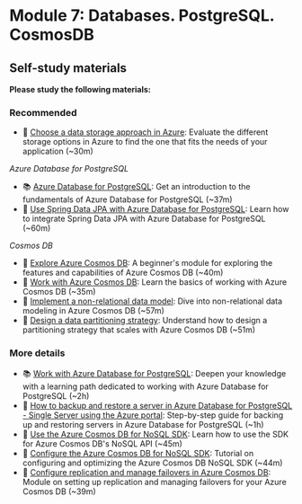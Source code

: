 # Module 7: Databases. PostgreSQL. CosmosDB

## Self-study materials

**Please study the following materials:**

### Recommended

- 📄 [Choose a data storage approach in Azure](https://docs.microsoft.com/en-us/learn/modules/choose-storage-approach-in-azure/): Evaluate the different storage options in Azure to find the one that fits the needs of your application (~30m)

*Azure Database for PostgreSQL*
- 📚 [Azure Database for PostgreSQL](https://learn.microsoft.com/en-us/training/paths/introduction-to-azure-postgres/): Get an introduction to the fundamentals of Azure Database for PostgreSQL (~37m)
- 📄 [Use Spring Data JPA with Azure Database for PostgreSQL](https://learn.microsoft.com/en-us/azure/developer/java/spring-framework/configure-spring-data-jpa-with-azure-postgresql?toc=%2Fazure%2Fpostgresql%2Ftoc.json&bc=%2Fazure%2Fbread%2Ftoc.json&tabs=passwordless): Learn how to integrate Spring Data JPA with Azure Database for PostgreSQL (~60m)

*Cosmos DB*
- 📄 [Explore Azure Cosmos DB](https://learn.microsoft.com/en-us/training/modules/explore-azure-cosmos-db/): A beginner's module for exploring the features and capabilities of Azure Cosmos DB (~40m)
- 📄 [Work with Azure Cosmos DB](https://learn.microsoft.com/en-us/training/modules/work-with-cosmos-db/): Learn the basics of working with Azure Cosmos DB (~35m)
- 📄 [Implement a non-relational data model](https://learn.microsoft.com/en-us/training/modules/implement-non-relational-data-model/): Dive into non-relational data modeling in Azure Cosmos DB (~57m)
- 📄 [Design a data partitioning strategy](https://learn.microsoft.com/en-us/training/modules/design-data-partitioning-strategy/): Understand how to design a partitioning strategy that scales with Azure Cosmos DB (~51m)

### More details

- 📚 [Work with Azure Database for PostgreSQL](https://learn.microsoft.com/en-us/training/paths/microsoft-learn-azure-database-for-postgresql/): Deepen your knowledge with a learning path dedicated to working with Azure Database for PostgreSQL (~2h)
- 📄 [How to backup and restore a server in Azure Database for PostgreSQL - Single Server using the Azure portal](https://learn.microsoft.com/en-us/azure/postgresql/single-server/how-to-restore-server-portal): Step-by-step guide for backing up and restoring servers in Azure Database for PostgreSQL (~1h)
- 📄 [Use the Azure Cosmos DB for NoSQL SDK](https://learn.microsoft.com/en-us/training/modules/use-azure-cosmos-db-sql-api-sdk/): Learn how to use the SDK for Azure Cosmos DB's NoSQL API (~45m)
- 📄 [Configure the Azure Cosmos DB for NoSQL SDK](https://learn.microsoft.com/en-us/training/modules/configure-azure-cosmos-db-sql-api-sdk/): Tutorial on configuring and optimizing the Azure Cosmos DB NoSQL SDK (~44m)
- 📄 [Configure replication and manage failovers in Azure Cosmos DB](https://learn.microsoft.com/en-us/training/modules/configure-replication-manage-failovers-azure-cosmos-db/): Module on setting up replication and managing failovers for your Azure Cosmos DB (~39m)
